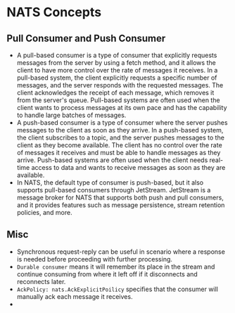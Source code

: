 # NATS Concepts

## Pull Consumer and Push Consumer

- A pull-based consumer is a type of consumer that explicitly requests messages from the server by using a fetch method,
  and it allows the client to have more control over the rate of messages it receives. In a pull-based system, the client 
  explicitly requests a specific number of messages, and the server responds with the requested messages. The client 
  acknowledges the receipt of each message, which removes it from the server's queue. Pull-based systems are often used 
  when the client wants to process messages at its own pace and has the capability to handle large batches of messages.
- A push-based consumer is a type of consumer where the server pushes messages to the client as soon as they arrive. 
  In a push-based system, the client subscribes to a topic, and the server pushes messages to the client as they become 
  available. The client has no control over the rate of messages it receives and must be able to handle messages as they
  arrive. Push-based systems are often used when the client needs real-time access to data and wants to receive messages
  as soon as they are available.
- In NATS, the default type of consumer is push-based, but it also supports pull-based consumers through JetStream. 
  JetStream is a message broker for NATS that supports both push and pull consumers, and it provides features such as 
  message persistence, stream retention policies, and more.

## Misc

- Synchronous request-reply can be useful in scenario where a response is needed before proceeding with further processing.
- ```Durable consumer``` means it will remember its place in the stream and continue consuming from where it left off if 
  it disconnects and reconnects later.
- ```AckPolicy: nats.AckExplicitPoilicy``` specifies that the consumer will manually ack each message it receives.
- 